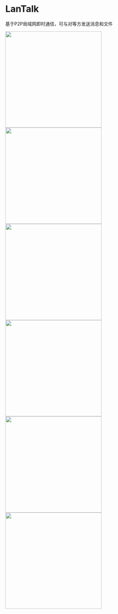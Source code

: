 # LanTalk
基于P2P局域网即时通信，可与对等方发送消息和文件

<img src="https://upload-images.jianshu.io/upload_images/9184545-b3937ef96d7834b1.png" width="300" hegiht="700" align=left />
<img src="https://upload-images.jianshu.io/upload_images/9184545-a27afb789deb7bf1.png" width="300" hegiht="700" align=center />
<img src="https://upload-images.jianshu.io/upload_images/9184545-a7222899b8e19d67.png" width="300" hegiht="700" align=left />
<img src="https://upload-images.jianshu.io/upload_images/9184545-fd341741dface2ec.png" width="300" hegiht="700" align=center />
<img src="https://upload-images.jianshu.io/upload_images/9184545-3bfaf37abe6b8bda.png" width="300" hegiht="700" align=left />
<img src="https://upload-images.jianshu.io/upload_images/9184545-afb0db99fe3e754a.png" width="300" hegiht="700" align=center />



